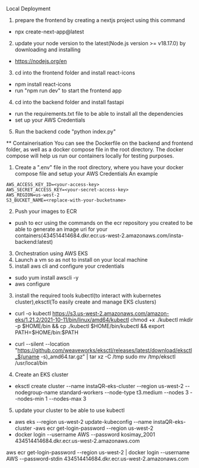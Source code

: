 Local Deployment
1. prepare the frontend by creating a nextjs project using this command
- npx create-next-app@latest
2. update your node version to the latest(Node.js version >= v18.17.0) by downloading and installing
- https://nodejs.org/en
3. cd into the frontend folder and install react-icons
- npm install react-icons
- run "npm run dev" to start the frontend app
4. cd into the backend folder and install fastapi
- run the requirements.txt file to be able to install all the dependencies
- set up your AWS Credentials
5. Run the backend code "python index.py"

** Containerisation
You can see the Dockerfile on the backend and frontend folder, as well as a docker compose file in the root directory. The docker compose will help us run our containers locally for testing purposes.
1. Create a ".env" file in the root directory, where you have your docker compose file and setup your AWS Credentials
An example 
```
AWS_ACCESS_KEY_ID=<your-access-key>
AWS_SECRET_ACCESS_KEY=<your-secret-access-key>
AWS_REGION=us-west-2
S3_BUCKET_NAME=<replace-with-your-bucketname> 
```

2. Push your images to ECR
- push to ecr using the commands on the ecr repository you created to be able to generate an image uri for your containers(434514414684.dkr.ecr.us-west-2.amazonaws.com/insta-backend:latest)


3. Orchestration using AWS EKS
1. Launch a vm so as not to install on your local machine
2. install aws cli and configure your credentials
- sudo yum install awscli -y
- aws configure
3. install the required tools kubectl(to interact with kubernetes cluster),eksctl(To easily create and manage EKS clusters)
- curl -o kubectl https://s3.us-west-2.amazonaws.com/amazon-eks/1.21.2/2021-10-11/bin/linux/amd64/kubectl
chmod +x ./kubectl
mkdir -p $HOME/bin && cp ./kubectl $HOME/bin/kubectl && export PATH=$HOME/bin:$PATH

- curl --silent --location "https://github.com/weaveworks/eksctl/releases/latest/download/eksctl_$(uname -s)_amd64.tar.gz" | tar xz -C /tmp
sudo mv /tmp/eksctl /usr/local/bin

4. Create an EKS cluster
- eksctl create cluster --name instaQR-eks-cluster --region us-west-2 --nodegroup-name standard-workers --node-type t3.medium --nodes 3 --nodes-min 1 --nodes-max 3

5. update your cluster to be able to use kubectl
- aws eks --region us-west-2 update-kubeconfig --name instaQR-eks-cluster
-aws ecr get-login-password --region us-west-2
- docker login --username AWS --password kosimay_2001 434514414684.dkr.ecr.us-west-2.amazonaws.com

aws ecr get-login-password --region us-west-2 | docker login --username AWS --password-stdin 434514414684.dkr.ecr.us-west-2.amazonaws.com
 